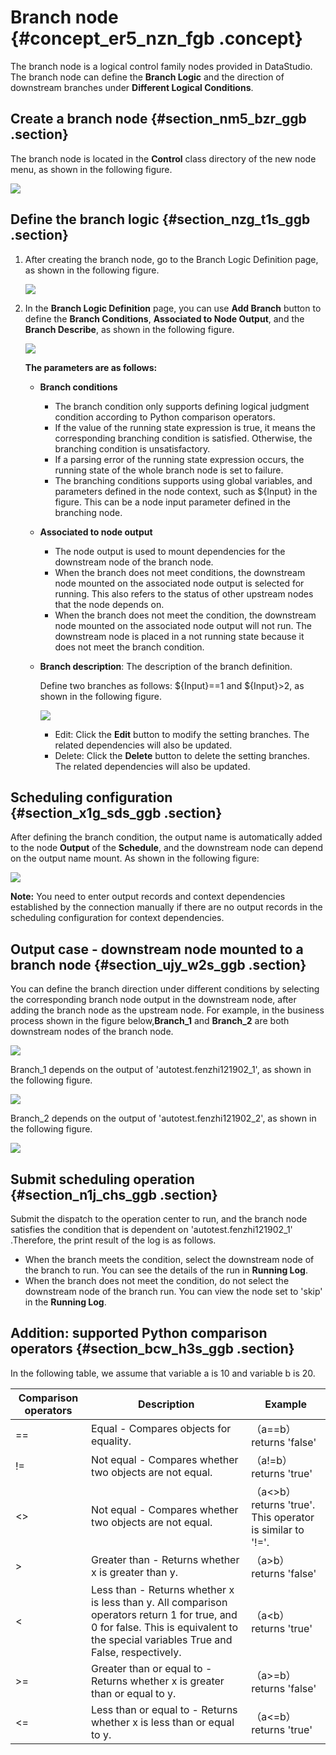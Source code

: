 # Branch node {#concept_er5_nzn_fgb .concept}

The branch node is a logical control family nodes provided in DataStudio. The branch node can define the **Branch Logic** and the direction of downstream branches under **Different Logical Conditions**.

## Create a branch node {#section_nm5_bzr_ggb .section}

The branch node is located in the **Control** class directory of the new node menu, as shown in the following figure.

![](http://static-aliyun-doc.oss-cn-hangzhou.aliyuncs.com/assets/img/82217/155253268035372_en-US.png)

## Define the branch logic {#section_nzg_t1s_ggb .section}

1.  After creating the branch node, go to the Branch Logic Definition page, as shown in the following figure.

    ![](http://static-aliyun-doc.oss-cn-hangzhou.aliyuncs.com/assets/img/82217/155253268035378_en-US.png)

2.  In the **Branch Logic Definition** page, you can use **Add Branch** button to define the **Branch Conditions**, **Associated to Node Output**, and the **Branch Describe**, as shown in the following figure.

    ![](http://static-aliyun-doc.oss-cn-hangzhou.aliyuncs.com/assets/img/82217/155253268135380_en-US.png)

    **The parameters are as follows:**

    -   **Branch conditions**
        -   The branch condition only supports defining logical judgment condition according to Python comparison operators.
        -   If the value of the running state expression is true, it means the corresponding branching condition is satisfied. Otherwise, the branching condition is unsatisfactory.
        -   If a parsing error of the running state expression occurs, the running state of the whole branch node is set to failure.
        -   The branching conditions supports using global variables, and parameters defined in the node context, such as $\{Input\} in the figure. This can be a node input parameter defined in the branching node.
    -   **Associated to node output**
        -   The node output is used to mount dependencies for the downstream node of the branch node.
        -   When the branch does not meet conditions, the downstream node mounted on the associated node output is selected for running. This also refers to the status of other upstream nodes that the node depends on.
        -   When the branch does not meet the condition, the downstream node mounted on the associated node output will not run. The downstream node is placed in a not running state because it does not meet the branch condition.
    -   **Branch description**: The description of the branch definition.

        Define two branches as follows: $\{Input\}==1 and $\{Input\}\>2, as shown in the following figure.

        ![](http://static-aliyun-doc.oss-cn-hangzhou.aliyuncs.com/assets/img/82217/155253268135388_en-US.png)

        -   Edit: Click the **Edit** button to modify the setting branches. The related dependencies will also be updated.
        -   Delete: Click the **Delete** button to delete the setting branches. The related dependencies will also be updated.

## Scheduling configuration {#section_x1g_sds_ggb .section}

After defining the branch condition, the output name is automatically added to the node **Output** of the **Schedule**, and the downstream node can depend on the output name mount. As shown in the following figure:

![](http://static-aliyun-doc.oss-cn-hangzhou.aliyuncs.com/assets/img/82217/155253268135389_en-US.png)

**Note:** You need to enter output records and context dependencies established by the connection manually if there are no output records in the scheduling configuration for context dependencies.

## Output case - downstream node mounted to a branch node {#section_ujy_w2s_ggb .section}

You can define the branch direction under different conditions by selecting the corresponding branch node output in the downstream node, after adding the branch node as the upstream node. For example, in the business process shown in the figure below,**Branch\_1** and **Branch\_2** are both downstream nodes of the branch node.

![](http://static-aliyun-doc.oss-cn-hangzhou.aliyuncs.com/assets/img/82217/155253268135394_en-US.png)

Branch\_1 depends on the output of 'autotest.fenzhi121902\_1', as shown in the following figure.

![](http://static-aliyun-doc.oss-cn-hangzhou.aliyuncs.com/assets/img/82217/155253268135396_en-US.png)

Branch\_2 depends on the output of 'autotest.fenzhi121902\_2', as shown in the following figure.

![](http://static-aliyun-doc.oss-cn-hangzhou.aliyuncs.com/assets/img/82217/155253268135399_en-US.png)

## Submit scheduling operation {#section_n1j_chs_ggb .section}

Submit the dispatch to the operation center to run, and the branch node satisfies the condition that is dependent on 'autotest.fenzhi121902\_1' .Therefore, the print result of the log is as follows.

-   When the branch meets the condition, select the downstream node of the branch to run. You can see the details of the run in **Running Log**.
-   When the branch does not meet the condition, do not select the downstream node of the branch run. You can view the node set to 'skip' in the **Running Log**.

## Addition: supported Python comparison operators {#section_bcw_h3s_ggb .section}

In the following table, we assume that variable a is 10 and variable b is 20.

|Comparison operators|Description|Example|
|--------------------|-----------|-------|
|==|Equal - Compares objects for equality.|（a==b）returns 'false'|
|!=|Not equal - Compares whether two objects are not equal.|（a!=b）returns 'true'|
|<\>|Not equal - Compares whether two objects are not equal.|（a<\>b）returns 'true'. This operator is similar to '!='.|
|\>|Greater than - Returns whether x is greater than y.|（a\>b）returns 'false'|
|<|Less than - Returns whether x is less than y. All comparison operators return 1 for true, and 0 for false. This is equivalent to the special variables True and False, respectively.|（a<b）returns 'true'|
|\>=|Greater than or equal to - Returns whether x is greater than or equal to y.|（a\>=b）returns 'false'|
|<=|Less than or equal to - Returns whether x is less than or equal to y.|（a<=b）returns 'true'|

